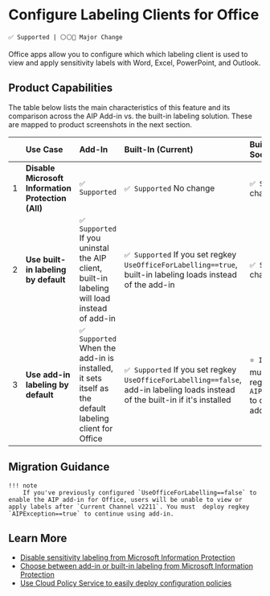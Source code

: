 # Configure Labeling Clients for Office 

`✅ Supported | ⚪⚪🔴 Major Change`

Office apps allow you to configure which which labeling client is used to view and apply sensitivity labels with Word, Excel, PowerPoint, and Outlook.

## Product Capabilities
The table below lists the main characteristics of this feature and its comparison across the AIP Add-in vs. the built-in labeling solution. These are mapped to product screenshots in the next section. 

|  | Use Case             | Add-In| Built-In (Current) | Built-In (Coming Soon)|
| :----                   | :---- | :---- | :---- | :---- |
| 1 | **Disable Microsoft Information Protection (All)**   | `✅ Supported`  | `✅ Supported` No change | `✅ Supported` No change  |
| 2 | **Use built-in labeling by default**   | `✅ Supported` If you uninstal the AIP client, built-in labeling will load instead of add-in | `✅ Supported` If you set regkey `UseOfficeForLabelling==true`, built-in labeling loads instead of the add-in | `✅ Supported` No change  |
| 3 | **Use add-in labeling by default**    | `✅ Supported` When the add-in is installed, it sets itself as the default labeling client for Office | `✅ Supported` If you set regkey `UseOfficeForLabelling==false`, add-in labeling loads instead of the built-in if it's installed | `⭐ In Preview` You must  deploy regkey `AIPException==true` to continue using add-in |

## Migration Guidance
    !!! note
        If you've previously configured `UseOfficeForLabelling==false` to enable the AIP add-in for Office, users will be unable to view or apply labels after `Current Channel v2211`. You must  deploy regkey `AIPException==true` to continue using add-in.

## Learn More
- [Disable sensitivity labeling from Microsoft Information Protection]([https://learn.microsoft.com/en-us/microsoft-365/compliance/sensitivity-labels-office-apps?view=o365-worldwide#office-file-types-supported](https://learn.microsoft.com/en-us/microsoft-365/compliance/sensitivity-labels-office-apps?view=o365-worldwide#if-you-need-to-turn-off-built-in-labeling-in-office-apps-on-windows))
- [Choose between add-in or built-in labeling from Microsoft Information Protection]([https://learn.microsoft.com/en-us/azure/information-protection/rms-client/clientv2-admin-guide-file-types](https://learn.microsoft.com/en-us/microsoft-365/compliance/sensitivity-labels-aip))
- [Use Cloud Policy Service to easily deploy configuration policies](https://learn.microsoft.com/en-us/deployoffice/admincenter/overview-cloud-policy)
